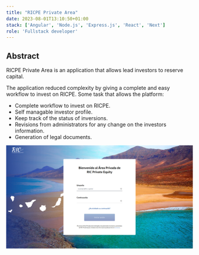 ```yaml
---
title: "RICPE Private Area"
date: 2023-08-01T13:10:50+01:00
stack: ['Angular', 'Node.js', 'Express.js', 'React', 'Next']
role: 'Fullstack developer'
---
```


## Abstract
RICPE Private Area is an application that allows lead investors to reserve capital.

The application reduced complexity by giving a complete and easy workflow to invest on RICPE. Some task that allows the platform:

- Complete workflow to invest on RICPE.
- Self managable investor profile.
- Keep track of the status of inversions.
- Revisions from administrators for any change on the investors information.
- Generation of legal documents.


![Login Screen](img/login.jpg)
